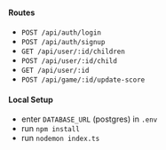 #### Routes
- `POST /api/auth/login`
- `POST /api/auth/signup`
- `GET /api/user/:id/children`
- `POST /api/user/:id/child`
- `GET /api/user/:id`
- `POST /api/game/:id/update-score`

#### Local Setup
- enter `DATABASE_URL` (postgres) in `.env`
- run `npm install`
- run `nodemon index.ts`